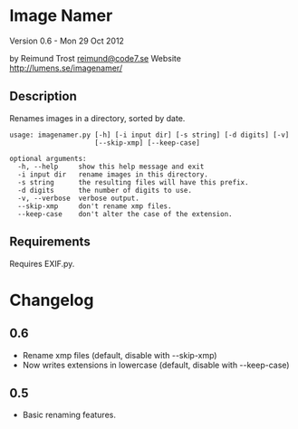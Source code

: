 Image Namer
==========

Version 0.6 - Mon 29 Oct 2012

by Reimund Trost <reimund@code7.se> 
Website <http://lumens.se/imagenamer/>


Description
-----------
Renames images in a directory, sorted by date.


    usage: imagenamer.py [-h] [-i input dir] [-s string] [-d digits] [-v]
                         [--skip-xmp] [--keep-case]  

    optional arguments:
      -h, --help     show this help message and exit
      -i input dir   rename images in this directory.
      -s string      the resulting files will have this prefix.
      -d digits      the number of digits to use.
      -v, --verbose  verbose output.
      --skip-xmp     don't rename xmp files.
      --keep-case    don't alter the case of the extension.


Requirements
------------
Requires EXIF.py.


Changelog
=========

0.6
---
* Rename xmp files (default, disable with --skip-xmp)
* Now writes extensions in lowercase (default, disable with --keep-case)

0.5
---
* Basic renaming features.
